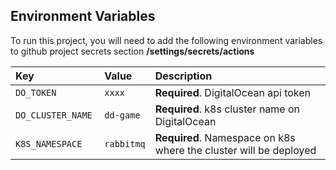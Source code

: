 ## Environment Variables

To run this project, you will need to add the following environment variables to github project secrets section **/settings/secrets/actions**

| Key| Value| Description|
| :-------- | :-----------| :--------------------------------|
| `DO_TOKEN`| `xxxx`| **Required**. DigitalOcean api token |
| `DO_CLUSTER_NAME ` | `dd-game` | **Required**. k8s cluster name on DigitalOcean |
| `K8S_NAMESPACE`| `rabbitmq`| **Required**. Namespace on k8s where the cluster will be deployed |
